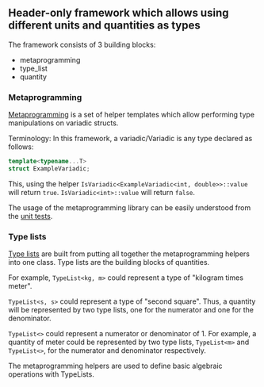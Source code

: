 ## Header-only framework which allows using different units and quantities as types

The framework consists of 3 building blocks:
- metaprogramming
- type_list
- quantity

### Metaprogramming
[Metaprogramming](https://github.com/doruirimescu/cpp-scientific-units/tree/master/include/metaprogramming) is a set of helper templates which allow 
performing type manipulations on variadic structs. 

Terminology: In this framework, a variadic/Variadic is any type declared as follows:

```cpp
template<typename...T>
struct ExampleVariadic;
```

This, using the helper ```IsVariadic<ExampleVariadic<int, double>>::value``` will return ```true```. 
```IsVariadic<int>::value``` will return ```false```.

The usage of the metaprogramming library can be easily understood from the [unit tests](https://github.com/doruirimescu/cpp-scientific-units/blob/master/test/metaprogramming/metaprogramming_test.cpp).

### Type lists
[Type lists](https://github.com/doruirimescu/cpp-scientific-units/tree/master/include/type_list) are built from putting all together the metaprogramming helpers into one class. Type lists are the building blocks of quantities. 

For example, ```TypeList<kg, m>``` could represent a type of "kilogram times meter". 

```TypeList<s, s>``` could represent a type of "second square". Thus, a quantity will be represented by two type lists, one for the numerator and one for the denominator.

```TypeList<>``` could represent a numerator or denominator of 1. For example, a quantity of meter could be represented by two type lists, ```TypeList<m>``` and ```TypeList<>```, for the numerator and denominator respectively.

The metaprogramming helpers are used to define basic algebraic operations with TypeLists.
